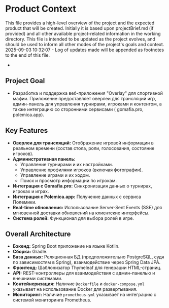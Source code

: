 # Product Context

This file provides a high-level overview of the project and the expected product that will be created. Initially it is
based upon projectBrief.md (if provided) and all other available project-related information in the working directory.
This file is intended to be updated as the project evolves, and should be used to inform all other modes of the
project's goals and context.
2025-09-03 10:32:07 - Log of updates made will be appended as footnotes to the end of this file.

*

## Project Goal

* Разработка и поддержка веб-приложения "Overlay" для спортивной мафии. Приложение предоставляет оверлеи для трансляций
  игр, админ-панель для управления турнирами, игроками и контентом, а также интеграцию со сторонними сервисами (
  gomafia.pro, polemica.app).

## Key Features

* **Оверлеи для трансляций:** Отображение игровой информации в реальном времени (состав стола, роли, голосования,
  состояние игроков).
* **Административная панель:**
    * Управление турнирами и их настройками.
    * Управление профилями игроков (включая фотографии).
    * Управление играми и их ходом.
    * Поиск и просмотр информации по игрокам.
* **Интеграция с Gomafia.pro:** Синхронизация данных о турнирах, игроках и играх.
* **Интеграция с Polemica.app:** Получение данных с сервиса Полемики.
* **Real-time обновления:** Использование Server-Sent Events (SSE) для мгновенной доставки обновлений на клиентские
  интерфейсы.
* **Система ролей:** Функционал для выбора ролей в игре.

## Overall Architecture

* **Бэкенд:** Spring Boot приложение на языке Kotlin.
* **Сборка:** Gradle.
* **База данных:** Реляционная БД (предположительно PostgreSQL, судя по зависимостям в Spring), взаимодействие через
  Spring Data JPA.
* **Фронтенд:** Шаблонизатор Thymeleaf для генерации HTML-страниц.
* **API:** REST-контроллеры для взаимодействия с админ-панелью и внешними системами.
* **Контейнеризация:** Наличие `Dockerfile` и `docker-compose.yml` указывает на использование Docker для развертывания.
* **Мониторинг:** Наличие `prometheus.yml` указывает на интеграцию с системой мониторинга Prometheus.
